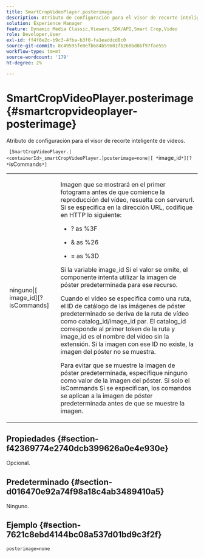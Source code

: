 ```yaml
---
title: SmartCropVideoPlayer.posterimage
description: Atributo de configuración para el visor de recorte inteligente de vídeos.
solution: Experience Manager
feature: Dynamic Media Classic,Viewers,SDK/API,Smart Crop,Video
role: Developer,User
exl-id: ff4f8e2c-b9c3-4fba-b3f0-fa1eaddcd8c0
source-git-commit: 8c49595fe0efb684b59601fb268bd8bf97fae555
workflow-type: tm+mt
source-wordcount: '179'
ht-degree: 2%

---
```


# SmartCropVideoPlayer.posterimage{#smartcropvideoplayer-posterimage}

Atributo de configuración para el visor de recorte inteligente de vídeos.

` [SmartCropVideoPlayer.|<containerId>_smartCropVideoPlayer.]posterimage=none|[ *`image_id`*][? *`isCommands`*]`

<table id="table_C616483932C2482CA9794DDD7313FD7C"> 
 <tbody> 
  <tr> 
   <td colname="col1"> <p> <span class="codeph"> ninguno|[<span class="varname"> image_id</span>][?<span class="varname"> isCommands</span>]</span> </p> </td> 
   <td colname="col2"> <p> Imagen que se mostrará en el primer fotograma antes de que comience la reproducción del vídeo, resuelta con <span class="codeph"> serverurl</span>. Si se especifica en la dirección URL, codifique en HTTP lo siguiente: </p> <p> 
     <ul id="ul_B38A687CEFE64C68A0B2C227A68A458F"> 
      <li id="li_E7AE1BDAC17E49E0B7ACF89C5C0529F0"> <p> <span class="codeph"> ?</span> as <span class="codeph"> %3F</span> </p> </li> 
      <li id="li_391CCF067F734480B2B4AFC9760C479A"> <p> <span class="codeph"> &amp;</span> as <span class="codeph"> %26</span> </p> </li> 
      <li id="li_6824B66A55554C5A8B12874DCF5BFAEE"> <p> <span class="codeph"> =</span> as <span class="codeph"> %3D</span> </p> </li> 
     </ul> </p> <p>Si la variable <span class="codeph"><span class="varname"> image_id</span></span> Si el valor se omite, el componente intenta utilizar la imagen de póster predeterminada para ese recurso. </p> <p>Cuando el vídeo se especifica como una ruta, el ID de catálogo de las imágenes de póster predeterminado se deriva de la ruta de vídeo como <span class="codeph"> catalog_id/image_id</span> par. El <span class="codeph"> catalog_id</span> corresponde al primer token de la ruta y <span class="codeph"> image_id</span> es el nombre del vídeo sin la extensión. Si la imagen con ese ID no existe, la imagen del póster no se muestra. </p> <p>Para evitar que se muestre la imagen de póster predeterminada, especifique <span class="codeph"> ninguno</span> como valor de la imagen del póster. Si solo el <span class="codeph"><span class="varname"> isCommands</span></span> Si se especifican, los comandos se aplican a la imagen de póster predeterminada antes de que se muestre la imagen. </p> </td> 
  </tr> 
 </tbody> 
</table>

## Propiedades {#section-f42369774e2740dcb399626a0e4e930e}

Opcional.

## Predeterminado {#section-d016470e92a74f98a18c4ab3489410a5}

Ninguno.

## Ejemplo {#section-7621c8ebd4144bc08a537d01bd9c3f2f}

```
posterimage=none
```
